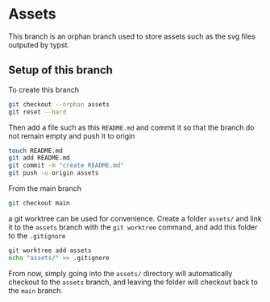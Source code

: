 # Assets

This branch is an orphan branch used to store assets such as the svg files outputed by typst.

## Setup of this branch

To create this branch  
```bash
git checkout --orphan assets
git reset --hard
```
Then add a file such as this `README.md` and commit it so that the branch do not remain empty and push it to origin
```bash
touch README.md
git add README.md
git commit -m "create README.md"
git push -u origin assets
```

From the main branch
```bash
git checkout main
```
a git worktree can be used for convenience. Create a folder `assets/` and link it to the `assets` branch with the `git worktree` command, and add this folder to the `.gitignore`  
```bash
git worktree add assets
echo "assets/" >> .gitignore
```
From now, simply going into the `assets/` directory will automatically checkout to the `assets` branch, and leaving the folder will checkout back to the `main` branch.  
